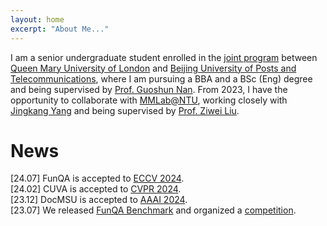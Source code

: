 ```yaml
---
layout: home
excerpt: "About Me..."
---
```


I am a senior undergraduate student enrolled in the [joint program](http://www.eecs.qmul.ac.uk/study-abroad/joint-programme-bupt/) between [Queen Mary University of London](https://www.qmul.ac.uk/) and [Beijing University of Posts and Telecommunications](https://www.bupt.edu.cn/), where I am pursuing a BBA and a BSc (Eng) degree and being supervised by [Prof. Guoshun Nan](https://scholar.google.com/citations?user=uSykWkMAAAAJ&hl=en). From 2023, I have the opportunity to collaborate with [MMLab@NTU](https://www.mmlab-ntu.com/index.html), working closely with [Jingkang Yang](https://jingkang50.github.io/) and being supervised by [Prof. Ziwei Liu](https://liuziwei7.github.io/).

News
======
[24.07] FunQA is accepted to [ECCV 2024](https://eccv.ecva.net/).  
[24.02] CUVA is accepted to [CVPR 2024](https://cvpr.thecvf.com/Conferences/2024).  
[23.12] DocMSU is accepted to [AAAI 2024](https://aaai.org/aaai-conference/).  
[23.07] We released [FunQA Benchmark](https://funqa-benchmark.github.io/) and organized a [competition](https://iacc.pazhoulab-huangpu.com/contestdetail?id=64af50154a0ed647faca623a&award=1,000,000).



  
